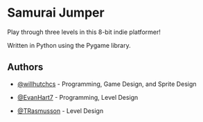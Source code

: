 # Samurai Jumper

Play through three levels in this 8-bit indie platformer!

Written in Python using the Pygame library.
## Authors

- [@willhutchcs](https://www.github.com/willhutchcs) - Programming, Game Design, and Sprite Design

- [@EvanHart7](https://www.github.com/EvanHart7) - Programming, Level Design

- [@TRasmusson](https://www.github.com/TRasmusson) - Level Design
